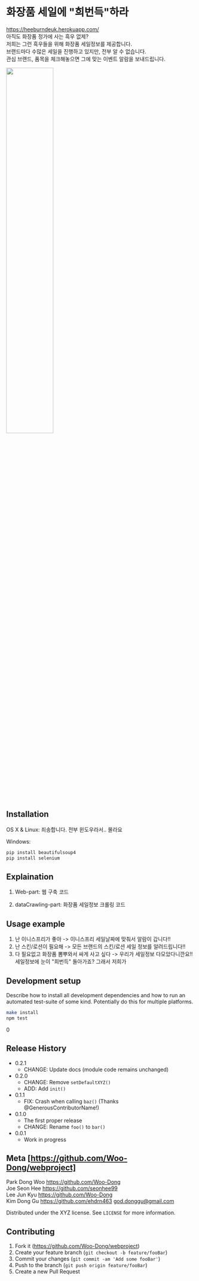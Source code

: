 # 화장품 세일에 "희번득"하라 
https://heeburndeuk.herokuapp.com/  <br>
아직도 화장품 정가에 사는 흑우 없제? <br>
저희는 그런 흑우들을 위해 화장품 세일정보를 제공합니다. <br>
브랜드마다 수많은 세일을 진행하고 있지만, 전부 알 수 없습니다. <br>
관심 브랜드, 품목을 체크해놓으면 그에 맞는 이벤트 알람을 보내드립니다. <br>


<img src="https://postfiles.pstatic.net/MjAxOTAzMjNfMjk0/MDAxNTUzMzE2MzgwODI3.y7R14iMNdCKkvNN9D97USfCdhlO5dabxeGqBXuytAkEg.o4w8KQlCX4J1uEy99NZEs7O6vS-sPmrWiKOLIi5uUP8g.PNG.ehdrn463/%ED%9D%AC%EB%B2%88%EB%93%9D.PNG?type=w773" width="50%"></img>


## Installation

OS X & Linux:
죄송합니다. 전부 윈도우라서.. 몰라요


Windows:

```sh
pip install beautifulsoup4
pip install selenium
```

## Explaination
1. Web-part: 웹 구축 코드

2. dataCrawling-part: 화장품 세일정보 크롤링 코드


## Usage example
1. 난 이니스프리가 좋아 -> 이니스프리 세일날짜에 맞춰서 알람이 갑니다!!
2. 난 스킨/로션이 필요해 -> 모든 브랜드의 스킨/로션 세일 정보를 알려드립니다!!
3. 다 필요없고 화장품 뽐뿌와서 싸게 사고 싶다 -> 우리가 세일정보 다모았다니깐요!! <br>
세일정보에 눈이 "희번득" 돌아가죠? 그래서 저희가 


## Development setup

Describe how to install all development dependencies and how to run an automated test-suite of some kind. Potentially do this for multiple platforms.

```sh
make install
npm test
```
0
## Release History

* 0.2.1
    * CHANGE: Update docs (module code remains unchanged)
* 0.2.0
    * CHANGE: Remove `setDefaultXYZ()`
    * ADD: Add `init()`
* 0.1.1
    * FIX: Crash when calling `baz()` (Thanks @GenerousContributorName!)
* 0.1.0
    * The first proper release
    * CHANGE: Rename `foo()` to `bar()`
* 0.0.1
    * Work in progress

## Meta [https://github.com/Woo-Dong/webproject]
Park Dong Woo https://github.com/Woo-Dong <br>
Joe Seon Hee  https://github.com/seonhee99 <br>
Lee Jun Kyu   https://github.com/Woo-Dong <br>
Kim Dong Gu   https://github.com/ehdrn463    god.donggu@gmail.com <br>


Distributed under the XYZ license. See ``LICENSE`` for more information.



## Contributing

1. Fork it (https://github.com/Woo-Dong/webproject)
2. Create your feature branch (`git checkout -b feature/fooBar`)
3. Commit your changes (`git commit -am 'Add some fooBar'`)
4. Push to the branch (`git push origin feature/fooBar`)
5. Create a new Pull Request

<!-- Markdown link & img dfn's -->
[npm-image]: https://img.shields.io/npm/v/datadog-metrics.svg?style=flat-square
[npm-url]: https://npmjs.org/package/datadog-metrics
[npm-downloads]: https://img.shields.io/npm/dm/datadog-metrics.svg?style=flat-square
[travis-image]: https://img.shields.io/travis/dbader/node-datadog-metrics/master.svg?style=flat-square
[travis-url]: https://travis-ci.org/dbader/node-datadog-metrics
[wiki]: https://github.com/yourname/yourproject/wiki
